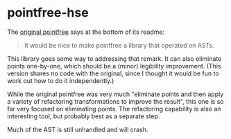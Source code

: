 # pointfree-hse

The [original pointfree](https://github.com/bmillwood/pointfree) says at the
bottom of its readme:

> It would be nice to make pointfree a library that operated on ASTs.

This library goes some way to addressing that remark. It can also eliminate
points one-by-one, which should be a (minor) legibility improvement. (This
version shares no code with the original, since I thought it would be fun to
work out how to do it independently.)

While the original pointfree was very much "eliminate points and then apply a
variety of refactoring transformations to improve the result", this one is so
far very focused on eliminating points. The refactoring capability is also an
interesting tool, but probably best as a separate step.

Much of the AST is still unhandled and will crash.
